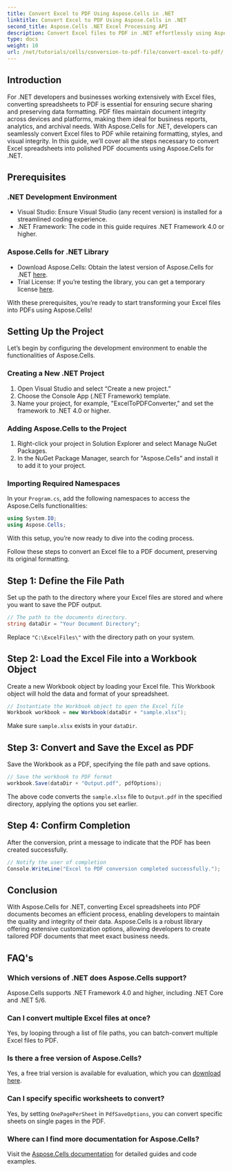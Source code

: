 ```yaml
---
title: Convert Excel to PDF Using Aspose.Cells in .NET
linktitle: Convert Excel to PDF Using Aspose.Cells in .NET
second_title: Aspose.Cells .NET Excel Processing API
description: Convert Excel files to PDF in .NET effortlessly using Aspose.Cells. This step-by-step guide provides .NET developers with code snippets, setup tips, and troubleshooting FAQs.
type: docs
weight: 10
url: /net/tutorials/cells/conversion-to-pdf-file/convert-excel-to-pdf/
---
```

## Introduction

For .NET developers and businesses working extensively with Excel files, converting spreadsheets to PDF is essential for ensuring secure sharing and preserving data formatting. PDF files maintain document integrity across devices and platforms, making them ideal for business reports, analytics, and archival needs. With Aspose.Cells for .NET, developers can seamlessly convert Excel files to PDF while retaining formatting, styles, and visual integrity. In this guide, we’ll cover all the steps necessary to convert Excel spreadsheets into polished PDF documents using Aspose.Cells for .NET.

## Prerequisites

### .NET Development Environment
- Visual Studio: Ensure Visual Studio (any recent version) is installed for a streamlined coding experience.
- .NET Framework: The code in this guide requires .NET Framework 4.0 or higher.

### Aspose.Cells for .NET Library
- Download Aspose.Cells: Obtain the latest version of Aspose.Cells for .NET [here](https://releases.aspose.com/cells/net/).
- Trial License: If you’re testing the library, you can get a temporary license [here](https://purchase.aspose.com/temporary-license/).

With these prerequisites, you’re ready to start transforming your Excel files into PDFs using Aspose.Cells!

## Setting Up the Project

Let’s begin by configuring the development environment to enable the functionalities of Aspose.Cells.

### Creating a New .NET Project
1. Open Visual Studio and select “Create a new project.”
2. Choose the Console App (.NET Framework) template.
3. Name your project, for example, "ExcelToPDFConverter," and set the framework to .NET 4.0 or higher.

### Adding Aspose.Cells to the Project
1. Right-click your project in Solution Explorer and select Manage NuGet Packages.
2. In the NuGet Package Manager, search for "Aspose.Cells" and install it to add it to your project.

### Importing Required Namespaces
In your `Program.cs`, add the following namespaces to access the Aspose.Cells functionalities:
```csharp
using System.IO;
using Aspose.Cells;
```

With this setup, you’re now ready to dive into the coding process.

Follow these steps to convert an Excel file to a PDF document, preserving its original formatting.

## Step 1: Define the File Path
Set up the path to the directory where your Excel files are stored and where you want to save the PDF output.

```csharp
// The path to the documents directory.
string dataDir = "Your Document Directory";
```

Replace `"C:\ExcelFiles\"` with the directory path on your system.

## Step 2: Load the Excel File into a Workbook Object
Create a new Workbook object by loading your Excel file. This Workbook object will hold the data and format of your spreadsheet.

```csharp
// Instantiate the Workbook object to open the Excel file
Workbook workbook = new Workbook(dataDir + "sample.xlsx");
```

Make sure `sample.xlsx` exists in your `dataDir`.

## Step 3: Convert and Save the Excel as PDF
Save the Workbook as a PDF, specifying the file path and save options.

```csharp
// Save the workbook to PDF format
workbook.Save(dataDir + "Output.pdf", pdfOptions);
```

The above code converts the `sample.xlsx` file to `Output.pdf` in the specified directory, applying the options you set earlier.

## Step 4: Confirm Completion
After the conversion, print a message to indicate that the PDF has been created successfully.

```csharp
// Notify the user of completion
Console.WriteLine("Excel to PDF conversion completed successfully.");
```

## Conclusion

With Aspose.Cells for .NET, converting Excel spreadsheets into PDF documents becomes an efficient process, enabling developers to maintain the quality and integrity of their data. Aspose.Cells is a robust library offering extensive customization options, allowing developers to create tailored PDF documents that meet exact business needs.

## FAQ's

### Which versions of .NET does Aspose.Cells support?
Aspose.Cells supports .NET Framework 4.0 and higher, including .NET Core and .NET 5/6.

### Can I convert multiple Excel files at once?
Yes, by looping through a list of file paths, you can batch-convert multiple Excel files to PDF.

### Is there a free version of Aspose.Cells?
Yes, a free trial version is available for evaluation, which you can [download here](https://releases.aspose.com/cells/net/).

### Can I specify specific worksheets to convert?
Yes, by setting `OnePagePerSheet` in `PdfSaveOptions`, you can convert specific sheets on single pages in the PDF.

### Where can I find more documentation for Aspose.Cells?
Visit the [Aspose.Cells documentation](https://reference.aspose.com/cells/net/) for detailed guides and code examples. 
